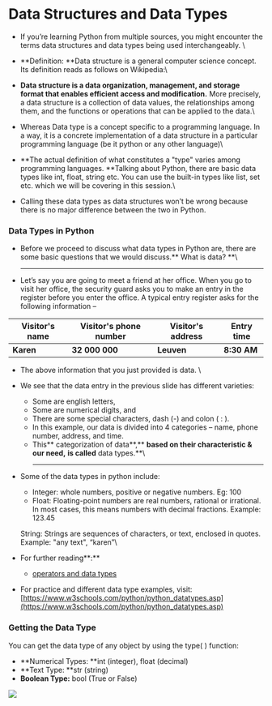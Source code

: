 # Data Structures and Data Types

* If you’re learning Python from multiple sources, you might encounter the terms data structures and data types being used interchangeably. \

* **Definition: **Data structure is a general computer science concept. Its definition reads as follows on Wikipedia:\

* **Data structure is a data organization, management, and storage format that enables efficient access and modification.** More precisely, a data structure is a collection of data values, the relationships among them, and the functions or operations that can be applied to the data.\

* Whereas Data type is a concept specific to a programming language. In a way, it is a concrete implementation of a data structure in a particular programming language (be it python or any other language)\

* **The actual definition of what constitutes a "type" varies among programming languages. **Talking about Python, there are basic data types like int, float, string etc. You can use the built-in types like list, set etc. which we will be covering in this session.\

* Calling these data types as data structures won’t be wrong because there is no major difference between the two in Python.

### Data Types in Python

* Before we proceed to discuss what data types in Python are, there are some basic questions that we would discuss.** What is data? **\
  ****
* Let’s say you are going to meet a friend at her office. When you go to visit her office, the security guard asks you to make an entry in the register before you enter the office. A typical entry register asks for the following information –

| **Visitor's name** | **Visitor's phone number** | **Visitor's address** | **Entry time** |
| ------------------ | -------------------------- | --------------------- | -------------- |
| **Karen**          | **32 000 000**             | **Leuven**            | **8:30 AM**    |

* The above information that you just provided is data. \

* We see that the data entry in the previous slide has different varieties: 
  * Some are english letters, 
  * Some are numerical digits, and 
  * There are some special characters, dash (-) and colon ( : ).  
  * In this example, our data is divided into 4 categories – name, phone number, address, and time. 
  * This** categorization of data**,** **based on their characteristic & our need,** **is called** data types.**\
    ****
*   Some of the data types in python include: 

    * Integer: whole numbers, positive or negative numbers. Eg: 100
    * Float: Floating-point numbers are real numbers, rational or irrational. In most cases, this means numbers with decimal fractions. Example: 123.45

    String: Strings are sequences of characters, or text, enclosed in quotes. Example: "any text", “karen”\

* For further reading**:**
  *  [operators and data types](https://www.dummies.com/programming/python/python-all-in-one-for-dummies-cheat-sheet/)
* For practice and different data type examples, visit: [https://www.w3schools.com/python/python_datatypes.asp](https://www.w3schools.com/python/python_datatypes.asp)

### **Getting the Data Type**

You can get the data type of any object by using the type( ) function:

* **Numerical Types: **int (integer), float (decimal)
* **Text Type: **str (string)
* **Boolean Type:** bool (True or False)

![](https://lh5.googleusercontent.com/qwJMK_p20Dj0i5jyp2IgyH8webVrWLNYJ2EJdi2f1YInvAVlm4x5YKdnXgqhxCzs8EPvB8lBO7WHnAomH58AmLD5q008TDEaHtvb3Lt96Vr7vvFLkQ25AhJsYrmaN0XUliPJBpjpjLs=s0)
